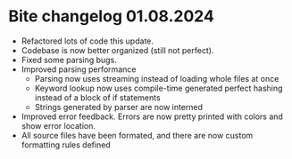 # Bite changelog 01.08.2024
- Refactored lots of code this update.
- Codebase is now better organized (still not perfect).
- Fixed some parsing bugs.
- Improved parsing performance
    - Parsing now uses streaming instead of loading whole files at once
    - Keyword lookup now uses compile-time generated perfect hashing instead of a block of if statements
    - Strings generated by parser are now interned
- Improved error feedback. Errors are now pretty printed with colors and show error location.
- All source files have been formated, and there are now custom formatting rules defined
